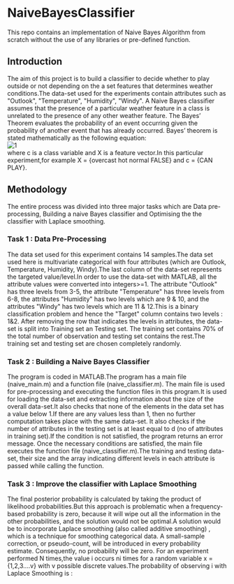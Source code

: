 # NaiveBayesClassifier
This repo contains an implementation of Naive Bayes Algorithm from scratch without the use of any libraries or pre-defined function.
## Introduction
The aim of this project is to build a classifier to decide whether to play outside or not depending on the a set features that determines weather conditions.The data-set used for the experiments contain attributes such as "Outlook", "Temperature", "Humidity", "Windy". A Naive Bayes classifier assumes that the presence of a particular weather feature in a class is unrelated to the presence of any other weather feature. The Bayes’ Theorem evaluates the probability of an event occurring given the probability of another event that has already occurred. Bayes’ theorem is stated mathematically as the following equation: \
![1](https://user-images.githubusercontent.com/47361086/112357274-c9bf7080-8ce8-11eb-8c8c-c6e4b6ed35a5.PNG)
\
where c is a class variable and X is a feature vector.In this particular experiment,for example X = {overcast hot normal FALSE} and c = {CAN PLAY}.

## Methodology
The entire process was divided into three major tasks which are Data pre-processing, Building a naive Bayes classifier and Optimising the the classifier with Laplace smoothing.
### Task 1 : Data Pre-Processing
The data set used for this experiment contains 14 samples.The data set used here is multivariate categorical with four attributes (which are Outlook, Temperature, Humidity, Windy).The last column of the data-set represents the targeted value/level.In order to use the data-set with MATLAB, all the attribute values were converted into integers>=1. The attribute "Outlook" has three levels from 3-5, the attribute "Temperature" has three levels from 6-8, the attributes "Humidity" has two levels which are 9 & 10, and the attributes "Windy" has two levels which are 11 & 12.This is a binary classification problem and hence the "Target" column contains two levels : 1&2. After removing the row that indicates the levels in attributes, the data-set is split into Training set an Testing set. The training set contains 70% of the total number of observation and testing set contains the rest.The training set and testing set are chosen completely randomly.
### Task 2 : Building a Naive Bayes Classifier
The program is coded in MATLAB.The program has a main file (naive_main.m) and a function file (naive_classifier.m). The main file is used for pre-processing and executing the function files in this program.It is used for loading the data-set and extracting information about the size of the overall data-set.It also checks that none of the elements in the data set has a value below 1.If there are any values less than 1, then no further computation takes place with the same data-set. It also checks if the number of attributes in the testing set is at least equal to d (no of attributes in training set).If the condition is not satisfied, the program returns an error message. Once the necessary conditions are satisfied, the main file executes the function file (naive_classifier.m).The training and testing data-set, their size and the array indicating different levels in each attribute is passed while calling the function.
### Task 3 : Improve the classifier with Laplace Smoothing
The final posterior probability is calculated by taking the product of likelihood probabilities.But this approach is problematic when a frequency-based probability is zero, because it will wipe out all the information in the other probabilities, and the solution would not be optimal.A solution would be to incorporate Laplace smoothing (also called additive smoothing) , which is a technique for smoothing categorical data. A small-sample correction, or pseudo-count, will be introduced in every probability estimate. Consequently, no probability will be zero. For an experiment performed N times,the value i occurs ni times for a random variable x = {1,2,3....v} with v possible discrete values.The probability of observing i with Laplace Smoothing is :
